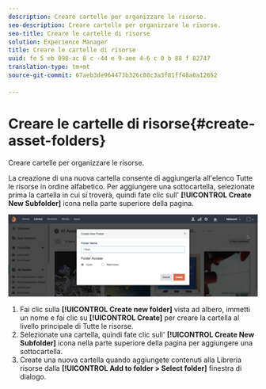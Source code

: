 ```yaml
---
description: Creare cartelle per organizzare le risorse.
seo-description: Creare cartelle per organizzare le risorse.
seo-title: Creare le cartelle di risorse
solution: Experience Manager
title: Creare le cartelle di risorse
uuid: fe 5 eb 098-ac 8 c -44 e 9-aee 4-6 c 0 b 88 f 82747
translation-type: tm+mt
source-git-commit: 67aeb3de964473b326c88c3a3f81ff48a6a12652

---
```



# Creare le cartelle di risorse{#create-asset-folders}

Creare cartelle per organizzare le risorse.

La creazione di una nuova cartella consente di aggiungerla all&#39;elenco Tutte le risorse in ordine alfabetico. Per aggiungere una sottocartella, selezionate prima la cartella in cui si troverà, quindi fate clic sull&#39; **[!UICONTROL Create New Subfolder]** icona nella parte superiore della pagina.

![](assets/LibraryNewFolder-1024x338.png)

1. Fai clic sulla **[!UICONTROL Create new folder]** vista ad albero, immetti un nome e fai clic su **[!UICONTROL Create]** per creare la cartella al livello principale di Tutte le risorse.
1. Selezionate una cartella, quindi fate clic sull&#39; **[!UICONTROL Create New Subfolder]** icona nella parte superiore della pagina per aggiungere una sottocartella.
1. Create una nuova cartella quando aggiungete contenuti alla Libreria risorse dalla **[!UICONTROL Add to folder > Select folder]** finestra di dialogo.
